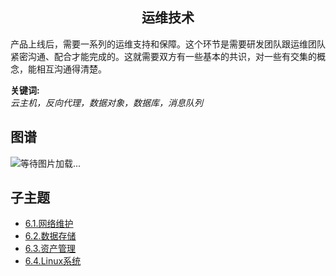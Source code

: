 <h2 align="center">运维技术</h2>
<p>
产品上线后，需要一系列的运维支持和保障。这个环节是需要研发团队跟运维团队紧密沟通、配合才能完成的。这就需要双方有一些基本的共识，对一些有交集的概念，能相互沟通得清楚。
</p>

**关键词:**<br/> 
*云主机，反向代理，数据对象，数据库，消息队列*

## 图谱
![等待图片加载...](https://github.com/gonglei007/GameDevMind/blob/main/exports/6.运维技术.png?raw=true)

## 子主题
* [6.1.网络维护](https://github.com/gonglei007/GameDevMind/blob/main/mds/6.1.网络维护.md)
* [6.2.数据存储](https://github.com/gonglei007/GameDevMind/blob/main/mds/6.2.数据存储.md)
* [6.3.资产管理](https://github.com/gonglei007/GameDevMind/blob/main/mds/6.3.资产管理.md)
* [6.4.Linux系统](https://github.com/gonglei007/GameDevMind/blob/main/mds/6.4.Linux系统.md)

